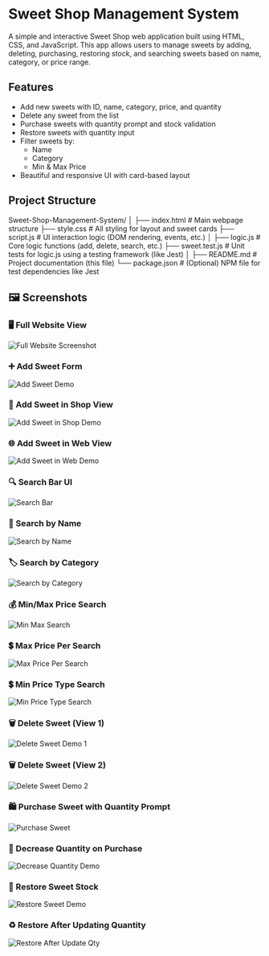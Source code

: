 #  Sweet Shop Management System

A simple and interactive Sweet Shop web application built using HTML, CSS, and JavaScript. This app allows users to manage sweets by adding, deleting, purchasing, restoring stock, and searching sweets based on name, category, or price range.

##  Features

-  Add new sweets with ID, name, category, price, and quantity
-  Delete any sweet from the list
- Purchase sweets with quantity prompt and stock validation
- Restore sweets with quantity input
- Filter sweets by:
  - Name
  - Category
  - Min & Max Price
- Beautiful and responsive UI with card-based layout

## Project Structure
Sweet-Shop-Management-System/
│
├── index.html # Main webpage structure
├── style.css # All styling for layout and sweet cards
├── script.js # UI interaction logic (DOM rendering, events, etc.)
│
├── logic.js # Core logic functions (add, delete, search, etc.)
├── sweet.test.js # Unit tests for logic.js using a testing framework (like Jest)
│
├── README.md # Project documentation (this file)
└── package.json # (Optional) NPM file for test dependencies like Jest

## 🖼️ Screenshots

### 🖥️ Full Website View  
![Full Website Screenshot](https://raw.githubusercontent.com/JadavharshR/Sweet-Shop-Management-System/main/Photo.jpg/full%20website%20photo.png)

### ➕ Add Sweet Form  
![Add Sweet Demo](https://raw.githubusercontent.com/JadavharshR/Sweet-Shop-Management-System/main/Photo.jpg/add%20Sweet.png)

### 🏪 Add Sweet in Shop View  
![Add Sweet in Shop Demo](https://raw.githubusercontent.com/JadavharshR/Sweet-Shop-Management-System/main/Photo.jpg/add%20sweet%20in%20shop.png)

### 🌐 Add Sweet in Web View  
![Add Sweet in Web Demo](https://raw.githubusercontent.com/JadavharshR/Sweet-Shop-Management-System/main/Photo.jpg/add%20sweet%20in%20web.png)

### 🔍 Search Bar UI  
![Search Bar](https://raw.githubusercontent.com/JadavharshR/Sweet-Shop-Management-System/main/Photo.jpg/search%20bar.png)

### 🔎 Search by Name  
![Search by Name](https://raw.githubusercontent.com/JadavharshR/Sweet-Shop-Management-System/main/Photo.jpg/SearchByName.png)

### 🏷️ Search by Category  
![Search by Category](https://raw.githubusercontent.com/JadavharshR/Sweet-Shop-Management-System/main/Photo.jpg/SearchByCategory.png)

### 💰 Min/Max Price Search  
![Min Max Search](https://raw.githubusercontent.com/JadavharshR/Sweet-Shop-Management-System/main/Photo.jpg/Min_MaxValueBased.png)

### 💲 Max Price Per Search  
![Max Price Per Search](https://raw.githubusercontent.com/JadavharshR/Sweet-Shop-Management-System/main/Photo.jpg/maxPrizeperSearch.png)

### 💲 Min Price Type Search  
![Min Price Type Search](https://raw.githubusercontent.com/JadavharshR/Sweet-Shop-Management-System/main/Photo.jpg/minPrizetyprSearch.png)

### 🗑️ Delete Sweet (View 1)  
![Delete Sweet Demo 1](https://raw.githubusercontent.com/JadavharshR/Sweet-Shop-Management-System/main/Photo.jpg/Screenshot%202025-07-16%20231052.png)

### 🗑️ Delete Sweet (View 2)  
![Delete Sweet Demo 2](https://raw.githubusercontent.com/JadavharshR/Sweet-Shop-Management-System/main/Photo.jpg/deleteSweet.png)

### 🛍️ Purchase Sweet with Quantity Prompt  
![Purchase Sweet](https://raw.githubusercontent.com/JadavharshR/Sweet-Shop-Management-System/main/Photo.jpg/purcahseSweet.png)

### 🔻 Decrease Quantity on Purchase  
![Decrease Quantity Demo](https://raw.githubusercontent.com/JadavharshR/Sweet-Shop-Management-System/main/Photo.jpg/decreaseQty.png)

### 🛒 Restore Sweet Stock  
![Restore Sweet Demo](https://raw.githubusercontent.com/JadavharshR/Sweet-Shop-Management-System/main/Photo.jpg/RestoreSweet.png)

### ♻️ Restore After Updating Quantity  
![Restore After Update Qty](https://raw.githubusercontent.com/JadavharshR/Sweet-Shop-Management-System/main/Photo.jpg/restoreAfterUpdateQty.png)



